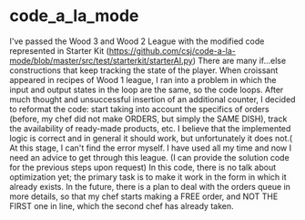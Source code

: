 # code_a_la_mode

I've passed the Wood 3 and Wood 2 League with the modified code represented in Starter Kit (https://github.com/csj/code-a-la-mode/blob/master/src/test/starterkit/starterAI.py) There are many if...else constructions that keep tracking the state of the player.
When croissant appeared in recipes of Wood 1 league, I ran into a problem in which the input and output states in the loop are the same, so the code loops.
After much thought and unsuccessful insertion of an additional counter, I decided to reformat the code: start taking into account the specifics of orders (before, my chef did not make ORDERS, but simply the SAME DISH), track the availability of ready-made products, etc.
I believe that the implemented logic is correct and in general it should work, but unfortunately it does not.( At this stage, I can't find the error myself. I have used all my time and now I need an advice to get through this league. (I can provide the solution code for the previous steps upon request)
In this code, there is no talk about optimization yet; the primary task is to make it work in the form in which it already exists.
In the future, there is a plan to deal with the orders queue in more details, so that my chef starts making a FREE order, and NOT THE FIRST one in line, which the second chef has already taken.
